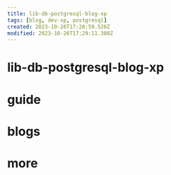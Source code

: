 ```yaml
---
title: lib-db-postgresql-blog-xp
tags: [blog, dev-xp, postgresql]
created: 2023-10-26T17:28:59.526Z
modified: 2023-10-26T17:29:11.388Z
---
```


# lib-db-postgresql-blog-xp

# guide

# blogs

# more
